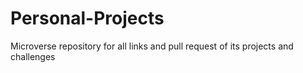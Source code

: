 # Personal-Projects
Microverse repository for all links and pull request of its projects and challenges

